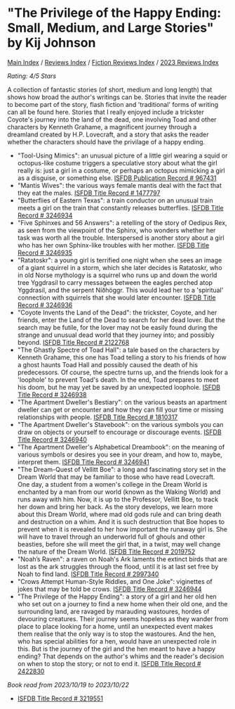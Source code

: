 # "The Privilege of the Happy Ending: Small, Medium, and Large Stories" by Kij Johnson

[Main Index](../../../README.md) / [Reviews Index](../../README.md) / [Fiction Reviews Index](../README.md) / [2023 Reviews Index](README.md)

*Rating: 4/5 Stars*

A collection of fantastic stories (of short, medium and long length) that shows how broad the author's writings can be. Stories that invite the reader to become part of the story, flash fiction and 'traditional' forms of writing can all be found here. Stories that I really enjoyed include a trickster Coyote's journey into the land of the dead, one involving Toad and other characters by Kenneth Grahame, a magnificent journey through a dreamland created by H.P. Lovecraft, and a story that asks the reader whether the characters should have the privilage of a happy ending.

- "Tool-Using Mimics": an unusual picture of a little girl wearing a squid or octopus-like costume triggers a speculative story about what the girl really is: just a girl in a costume, or perhaps an octopus mimicking a girl as a disguise, or something else. [ISFDB Publication Record # 967431](https://www.isfdb.org/cgi-bin/title.cgi?2337076)
- "Mantis Wives": the various ways female mantis deal with the fact that they eat the males. [ISFDB Title Record # 1477797](https://www.isfdb.org/cgi-bin/title.cgi?1477797)
- "Butterflies of Eastern Texas": a train conductor on an unusual train meets a girl on the train that constantly releases butterflies. [ISFDB Title Record # 3246934](https://www.isfdb.org/cgi-bin/title.cgi?3246934)
- "Five Sphinxes and 56 Answers": a retelling of the story of Oedipus Rex, as seen from the viewpoint of the Sphinx, who wonders whether her task was worth all the trouble. Interspersed is another story about a girl who has her own Sphinx-like troubles with her mother. [ISFDB Title Record # 3246935](https://www.isfdb.org/cgi-bin/title.cgi?3246935)
- "Ratatoskr": a young girl is terrified one night when she sees an image of a giant squirrel in a storm, which she later decides is Ratatoskr, who in old Norse mythology is a squirrel who runs up and down the world tree Yggdrasil to carry messages between the eagles perched atop Yggdrasil, and the serpent Níðhöggr. This would lead her to a 'spiritual' connection with squirrels that she would later encounter. [ISFDB Title Record # 3246936](https://www.isfdb.org/cgi-bin/title.cgi?3246936)
- "Coyote Invents the Land of the Dead": the trickster, Coyote, and her friends, enter the Land of the Dead to search for her dead lover. But the search may be futile, for the lover may not be easily found during the strange and unusual dead world that they journey into; and possibly beyond. [ISFDB Title Record # 2122768](https://www.isfdb.org/cgi-bin/title.cgi?2122768)
- "The Ghastly Spectre of Toad Hall": a tale based on the characters by Kenneth Grahame, this one has Toad telling a story to his friends of how a ghost haunts Toad Hall and possibly caused the death of his predecessors. Of course, the spectre turns up, and the friends look for a 'loophole' to prevent Toad's death. In the end, Toad prepares to meet his doom, but he may yet be saved by an unexpected loophole. [ISFDB Title Record # 3246938](https://www.isfdb.org/cgi-bin/title.cgi?3246938)
- "The Apartment Dweller's Bestiary": on the various beasts an apartment dweller can get or encounter and how they can fill your time or missing relationships with people. [ISFDB Title Record # 1810317](https://www.isfdb.org/cgi-bin/title.cgi?1810317)
- "The Apartment Dweller's Stavebook": on the various symbols you can draw on objects or yourself to encourage or discourage events. [ISFDB Title Record # 3246940](https://www.isfdb.org/cgi-bin/title.cgi?3246940)
- "The Apartment Dweller's Alphabetical Dreambook": on the meaning of various symbols or desires you see in your dream, and how to, maybe, interpret them. [ISFDB Title Record # 3246941](https://www.isfdb.org/cgi-bin/title.cgi?3246941)
- "The Dream-Quest of Vellitt Boe": a long and fascinating story set in the Dream World that may be familiar to those who have read Lovecraft. One day, a student from a women's college in the Dream World is enchanted by a man from our world (known as the Waking World) and runs away with him. Now, it is up to the Professor, Vellitt Boe, to track her down and bring her back. As the story develops, we learn more about this Dream World, where mad old gods rule and can bring death and destruction on a whim. And it is such destruction that Boe hopes to prevent when it is revealed to her how important the runaway girl is. She will have to travel through an underworld full of ghouls and other beasties, before she will meet the girl that, in a twist, may well change the nature of the Dream World. [ISFDB Title Record # 2019752](https://www.isfdb.org/cgi-bin/title.cgi?2019752)
- "Noah’s Raven": a raven on Noah's Ark laments the extinct birds that are lost as the ark struggles through the flood, until it is at last set free by Noah to find land. [ISFDB Title Record # 2997340](https://www.isfdb.org/cgi-bin/title.cgi?2997340)
- "Crows Attempt Human-Style Riddles, and One Joke": viginettes of jokes that may be told be crows. [ISFDB Title Record # 3246944](https://www.isfdb.org/cgi-bin/title.cgi?3246944)
- "The Privilege of the Happy Ending": a story of a girl and her old hen who set out on a journey to find a new home when their old one, and the surrounding land, are ravaged by marauding wastoures, hordes of devouring creatures. Their journey seems hopeless as they wander from place to place looking for a home, until an unexpected event makes them realise that the only way is to stop the wastoures. And the hen, who has special abilities for a hen, would have an unexpected role in this. But is the journey of the girl and the hen meant to have a happy ending? That depends on the author's whims and the reader's decision on when to stop the story; or not to end it. [ISFDB Title Record # 2422830](https://www.isfdb.org/cgi-bin/title.cgi?2422830)

*Book read from 2023/10/19 to 2023/10/22*

- [ISFDB Title Record # 3219551](https://www.isfdb.org/cgi-bin/title.cgi?3219551)
